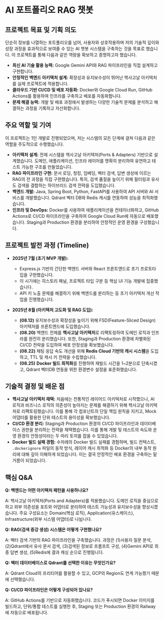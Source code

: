 # AI 포트폴리오 RAG 챗봇

## 프로젝트 목표 및 기획 의도

단순히 정보를 나열하는 포트폴리오를 넘어, 사용자와 상호작용하며 저의 기술적 깊이와 성장 과정을 효과적으로 보여줄 수 있는 AI 챗봇 시스템을 구축하는 것을 목표로 했습니다. 이 프로젝트를 통해 다음과 같은 역량을 확보하고 증명하고자 했습니다.

- **최신 AI 기술 활용 능력:** Google Gemini API와 RAG 파이프라인을 직접 설계하고 구현합니다.
- **안정적인 백엔드 아키텍처 설계:** 확장성과 유지보수성이 뛰어난 헥사고날 아키텍처를 실제 프로젝트에 적용합니다.
- **클라우드 기반 CI/CD 및 배포 자동화:** Docker와 Google Cloud Run, GitHub Actions를 활용하여 인프라를 구축하고 배포를 자동화합니다.
- **문제 해결 능력:** 개발 및 배포 과정에서 발생하는 다양한 기술적 문제를 분석하고 해결하는 과정을 기록하고 자산화합니다.

## 주요 역할 및 기여

이 프로젝트는 1인 개발로 진행되었으며, 저는 시스템의 모든 단계에 걸쳐 다음과 같은 역할을 주도적으로 수행했습니다.

- **아키텍처 설계:** 전체 시스템을 헥사고날 아키텍처(Ports & Adapters) 기반으로 설계했습니다. 도메인, 애플리케이션, 인프라 레이어를 명확히 분리하여 유연하고 테스트 가능한 구조를 만들었습니다.
- **RAG 파이프라인 구현:** 문서 로딩, 청킹, 임베딩, 벡터 검색, 답변 생성에 이르는 RAG의 전 과정을 직접 구현했습니다. 특히, 검색 품질을 높이기 위해 필터링과 유사도 검색을 결합하는 하이브리드 검색 전략을 도입했습니다.
- **백엔드 개발:** Java, Spring Boot, Python, FastAPI를 사용하여 API 서버와 AI 서비스를 개발했습니다. Qdrant 벡터 DB와 Redis 캐시를 연동하여 성능을 최적화했습니다.
- **인프라 및 DevOps:** Docker를 사용하여 애플리케이션을 컨테이너화하고, GitHub Actions로 CI/CD 파이프라인을 구축하여 Google Cloud Run에 자동으로 배포했습니다. Staging과 Production 환경을 분리하여 안정적인 운영 환경을 구성했습니다.

## 프로젝트 발전 과정 (Timeline)

- **2025년 7월 (초기 MVP 개발):**
  - Express.js 기반의 간단한 백엔드 서버와 React 프론트엔드로 초기 프로토타입을 구현했습니다.
  - 이 시기에는 히스토리 패널, 프로젝트 타입 구분 등 핵심 UI 기능 개발에 집중했습니다.
  - API 키 노출 문제를 해결하기 위해 백엔드를 분리하는 등 초기 아키텍처 개선 작업을 진행했습니다.

- **2025년 8월 (아키텍처 고도화 및 RAG 도입):**
  - **(08.12)** 유지보수성과 확장성을 높이기 위해 FSD(Feature-Sliced Design) 아키텍처를 프론트엔드에 도입했습니다.
  - **(08.20)** 백엔드 전체를 **헥사고날 아키텍처**로 리팩토링하여 도메인 로직과 인프라를 완전히 분리했습니다. 또한, Staging과 Production 환경에 차별화된 CI/CD 전략을 도입하여 배포 안정성을 확보했습니다.
  - **(08.22)** 채팅 응답 속도 개선을 위해 **Redis Cloud 기반의 캐시 시스템**을 도입하고, TTL 및 캐시 키 전략을 수립했습니다.
  - **(08.25)** **Docker 빌드 최적화**를 진행하여 재빌드 시간을 1~2분으로 단축시켰고, Qdrant 벡터DB 연동을 위한 환경변수 설정을 표준화했습니다.

## 기술적 결정 및 배운 점

- **헥사고날 아키텍처 채택:** 처음에는 전통적인 레이어드 아키텍처로 시작했으나, AI 로직과 비즈니스 로직의 의존성이 높아지는 문제를 해결하기 위해 헥사고날 아키텍처로 리팩토링했습니다. 이를 통해 각 컴포넌트의 단일 책임 원칙을 지키고, Mock 어댑터를 활용한 단위 테스트의 용이성을 확보했습니다.
- **CI/CD 환경 분리:** Staging과 Production 환경의 CI/CD 파이프라인과 데이터베이스 권한을 분리하는 전략을 채택했습니다. 이를 통해 개발 및 테스트의 속도와 운영 환경의 안정성이라는 두 마리 토끼를 잡을 수 있었습니다.
- **Docker 빌드 실패 경험:** 수차례의 Docker 빌드 실패를 경험하며, 빌드 컨텍스트, `.dockerignore` 파일의 동작 방식, 레이어 캐시 최적화 등 Docker의 내부 동작 원리에 대해 깊이 이해하게 되었습니다. 이는 결국 안정적인 배포 환경을 구축하는 밑거름이 되었습니다.

## 핵심 Q&A

**Q: 백엔드는 어떤 아키텍처 패턴을 사용하나요?**

A: 헥사고날 아키텍처(Ports and Adapters)를 적용했습니다. 도메인 로직을 중심으로 하고 외부 의존성을 포트와 어댑터로 분리하여 테스트 가능성과 유지보수성을 향상시켰습니다. 주요 구성요소는 Domain(핵심 로직), Application(유스케이스), Infrastructure(외부 시스템 어댑터)로 나뉩니다.

**Q: RAG(검색 증강 생성) 시스템은 어떻게 구현했나요?**

A: 벡터 검색 기반의 RAG 파이프라인을 구축했습니다. 과정은 (1)사용자 질문 분석, (2)Qdrant에서 유사 문서 검색, (3)검색된 정보로 프롬프트 구성, (4)Gemini API로 최종 답변 생성, (5)Redis에 결과 캐싱 순으로 진행됩니다.

**Q: 벡터 데이터베이스로 Qdrant를 선택한 이유는 무엇인가요?**

A: Qdrant Cloud의 프리티어를 활용할 수 있고, GCP의 Region도 연계 가능했기 때문에 선택했습니다. 

**Q: CI/CD 파이프라인은 어떻게 구성되어 있나요?**

A: GitHub Actions를 기반으로 자동화했습니다. 코드가 푸시되면 Docker 이미지를 빌드하고, 단위/통합 테스트를 실행한 후, Staging 또는 Production 환경의 Railway에 자동으로 배포됩니다.